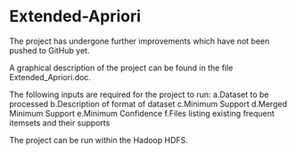 # Extended-Apriori

The project has undergone further improvements which have not been pushed to GitHub yet.

A graphical description of the project can be found in the file Extended_Apriori.doc.

The following inputs are required for the project to run:
a.Dataset to be processed
b.Description of format of dataset
c.Minimum Support
d.Merged Minimum Support
e.Minimum Confidence
f.Files listing existing frequent itemsets and their supports

The project can be run within the Hadoop HDFS. 



